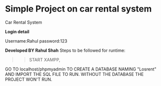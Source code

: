 # Simple Project on car rental system 

Car Rental System 

**Login detail**

Username:Rahul
password:123


**Developed BY Rahul Shah**
Steps to be followed for runtime:
>>START XAMPP,

GO TO localhost/phpmyadmin TO CREATE A DATABASE NAMING "Losrent" AND IMPORT THE SQL FILE TO RUN.
WITHOUT THE DATABASE THE PROJECT WON'T RUN.

